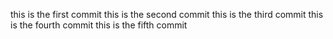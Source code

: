this is the first commit
this is the second commit
this is the third commit
this is the fourth commit
this is the fifth commit